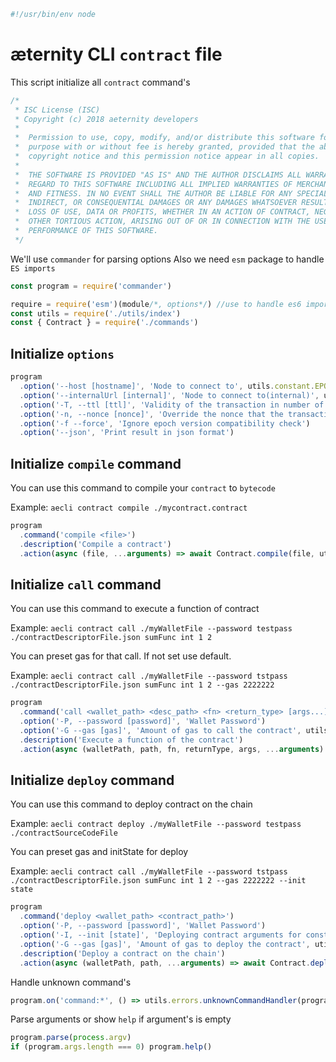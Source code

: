 





  

```js
#!/usr/bin/env node

```







# æternity CLI `contract` file

This script initialize all `contract` command's


  

```js
/*
 * ISC License (ISC)
 * Copyright (c) 2018 aeternity developers
 *
 *  Permission to use, copy, modify, and/or distribute this software for any
 *  purpose with or without fee is hereby granted, provided that the above
 *  copyright notice and this permission notice appear in all copies.
 *
 *  THE SOFTWARE IS PROVIDED "AS IS" AND THE AUTHOR DISCLAIMS ALL WARRANTIES WITH
 *  REGARD TO THIS SOFTWARE INCLUDING ALL IMPLIED WARRANTIES OF MERCHANTABILITY
 *  AND FITNESS. IN NO EVENT SHALL THE AUTHOR BE LIABLE FOR ANY SPECIAL, DIRECT,
 *  INDIRECT, OR CONSEQUENTIAL DAMAGES OR ANY DAMAGES WHATSOEVER RESULTING FROM
 *  LOSS OF USE, DATA OR PROFITS, WHETHER IN AN ACTION OF CONTRACT, NEGLIGENCE OR
 *  OTHER TORTIOUS ACTION, ARISING OUT OF OR IN CONNECTION WITH THE USE OR
 *  PERFORMANCE OF THIS SOFTWARE.
 */

```







We'll use `commander` for parsing options
Also we need `esm` package to handle `ES imports`


  

```js
const program = require('commander')

require = require('esm')(module/*, options*/) //use to handle es6 import/export
const utils = require('./utils/index')
const { Contract } = require('./commands')


```







## Initialize `options`


  

```js
program
  .option('--host [hostname]', 'Node to connect to', utils.constant.EPOCH_URL)
  .option('--internalUrl [internal]', 'Node to connect to(internal)', utils.constant.EPOCH_INTERNAL_URL)
  .option('-T, --ttl [ttl]', 'Validity of the transaction in number of blocks (default forever)', utils.constant.CONTRACT_TTL)
  .option('-n, --nonce [nonce]', 'Override the nonce that the transaction is going to be sent with')
  .option('-f --force', 'Ignore epoch version compatibility check')
  .option('--json', 'Print result in json format')


```







## Initialize `compile` command

You can use this command to compile your `contract` to `bytecode`

Example: `aecli contract compile ./mycontract.contract`


  

```js
program
  .command('compile <file>')
  .description('Compile a contract')
  .action(async (file, ...arguments) => await Contract.compile(file, utils.cli.getCmdFromArguments(arguments)))


```







## Initialize `call` command

You can use this command to execute a function of contract

Example: `aecli contract call ./myWalletFile --password testpass ./contractDescriptorFile.json sumFunc int 1 2`

You can preset gas for that call. If not set use default.

Example: `aecli contract call ./myWalletFile --password tstpass ./contractDescriptorFile.json sumFunc int 1 2 --gas 2222222`


  

```js
program
  .command('call <wallet_path> <desc_path> <fn> <return_type> [args...]')
  .option('-P, --password [password]', 'Wallet Password')
  .option('-G --gas [gas]', 'Amount of gas to call the contract', utils.constant.GAS)
  .description('Execute a function of the contract')
  .action(async (walletPath, path, fn, returnType, args, ...arguments) => await Contract.call(walletPath, path, fn, returnType, args, utils.cli.getCmdFromArguments(arguments)))


```







## Initialize `deploy` command

You can use this command to deploy contract on the chain

Example: `aecli contract deploy ./myWalletFile --password testpass ./contractSourceCodeFile`

You can preset gas and initState for deploy

Example: `aecli contract call ./myWalletFile --password tstpass ./contractDescriptorFile.json sumFunc int 1 2 --gas 2222222 --init state`


  

```js
program
  .command('deploy <wallet_path> <contract_path>')
  .option('-P, --password [password]', 'Wallet Password')
  .option('-I, --init [state]', 'Deploying contract arguments for constructor function')
  .option('-G --gas [gas]', 'Amount of gas to deploy the contract', utils.constant.GAS)
  .description('Deploy a contract on the chain')
  .action(async (walletPath, path, ...arguments) => await Contract.deploy(walletPath, path, utils.cli.getCmdFromArguments(arguments)))


```







Handle unknown command's


  

```js
program.on('command:*', () => utils.errors.unknownCommandHandler(program)())


```







Parse arguments or show `help` if argument's is empty


  

```js
program.parse(process.argv)
if (program.args.length === 0) program.help()


```




